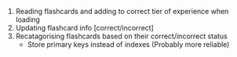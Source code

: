 1. Reading flashcards and adding to correct tier of experience when loading
2. Updating flashcard info [correct/incorrect]
3. Recatagorising flashcards based on their correct/incorrect status
    - Store primary keys instead of indexes (Probably more reliable)